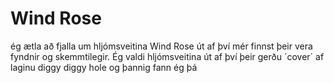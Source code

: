 # Wind Rose

ég ætla að fjalla um hljómsveitina Wind Rose út af því mér finnst þeir vera fyndnir og skemmtilegir. Ég valdi hljómsveitina út af því þeir gerðu ´cover´ af laginu diggy diggy hole og þannig fann ég þá
